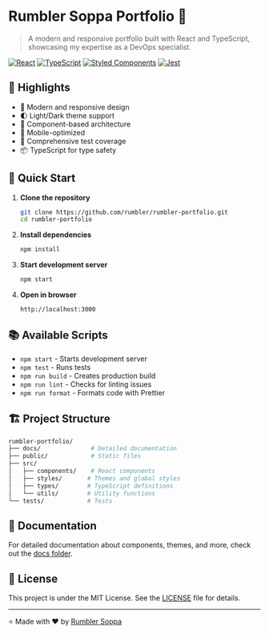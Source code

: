# Rumbler Soppa Portfolio 🚀

> A modern and responsive portfolio built with React and TypeScript, showcasing my expertise as a DevOps specialist.

[![React](https://img.shields.io/badge/React-20232A?style=for-the-badge&logo=react&logoColor=61DAFB)](https://reactjs.org/)
[![TypeScript](https://img.shields.io/badge/TypeScript-007ACC?style=for-the-badge&logo=typescript&logoColor=white)](https://www.typescriptlang.org/)
[![Styled Components](https://img.shields.io/badge/styled--components-DB7093?style=for-the-badge&logo=styled-components&logoColor=white)](https://styled-components.com/)
[![Jest](https://img.shields.io/badge/Jest-C21325?style=for-the-badge&logo=jest&logoColor=white)](https://jestjs.io/)

## 🌟 Highlights

- 🎨 Modern and responsive design
- 🌓 Light/Dark theme support
- 🧩 Component-based architecture
- 📱 Mobile-optimized
- 🧪 Comprehensive test coverage
- 📦 TypeScript for type safety

## 🚀 Quick Start

1. **Clone the repository**

   ```bash
   git clone https://github.com/rumbler/rumbler-portfolio.git
   cd rumbler-portfolio
   ```

2. **Install dependencies**

   ```bash
   npm install
   ```

3. **Start development server**

   ```bash
   npm start
   ```

4. **Open in browser**

   ```bash
   http://localhost:3000
   ```

## 📚 Available Scripts

- `npm start` - Starts development server
- `npm test` - Runs tests
- `npm run build` - Creates production build
- `npm run lint` - Checks for linting issues
- `npm run format` - Formats code with Prettier

## 🏗️ Project Structure

```bash
rumbler-portfolio/
├── docs/              # Detailed documentation
├── public/            # Static files
├── src/
│   ├── components/    # React components
│   ├── styles/       # Themes and global styles
│   ├── types/        # TypeScript definitions
│   └── utils/        # Utility functions
└── tests/            # Tests
```

## 📖 Documentation

For detailed documentation about components, themes, and more, check out the [docs folder](./docs).

## 📄 License

This project is under the MIT License. See the [LICENSE](LICENSE) file for details.

---

⭐️ Made with ❤️ by [Rumbler Soppa](https://github.com/rumbler)
